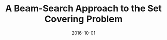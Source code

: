 ---
title: "A Beam-Search Approach to the Set Covering Problem"
collection: publications
permalink: 
venue: "Computer Science On-line Conference"
excerpt: '<b>[SCOPUS 4]</b>'
date: 2016-10-01
paperurl:
citation: 'Victor Reyes, Ignacio Araya, Broderick Crawford, Ricardo Soto, Eduardo Olguín, <i>A Beam-Search Approach to the Set Covering Problem</i>, 5th Computer Science On-line Conference, pp.395-402, 2016'
---